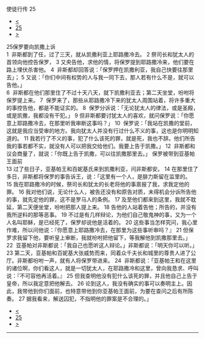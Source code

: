 ﻿





 使徒行传 25




* [<](bible/ACT24.md)
* [25](bible/ACT.md)
* [>](bible/ACT26.md)



 
25保罗要向凯撒上诉  
1  非斯都到了任，过了三天，就从凯撒利亚上耶路撒冷去。 
2 祭司长和犹太人的首领向他控告保罗， 
3 又央告他，求他的情，将保罗提到耶路撒冷来，他们要在路上埋伏杀害他。 
4  非斯都却回答说：「保罗押在凯撒利亚，我自己快要往那里去」； 
5 又说：「你们中间有权势的人与我一同下去，那人若有什么不是，就可以告他。」  
6  非斯都在他们那里住了不过十天八天，就下凯撒利亚去；第二天坐堂，吩咐将保罗提上来。 
7  保罗来了，那些从耶路撒冷下来的犹太人周围站着，将许多重大的事控告他，都是不能证实的。 
8  保罗分诉说：「无论犹太人的律法，或是圣殿，或是凯撒，我都没有干犯。」 
9 但非斯都要讨犹太人的喜欢，就问保罗说：「你愿意上耶路撒冷去，在那里听我审断这事吗？」 
10  保罗说：「我站在凯撒的堂前，这就是我应当受审的地方。我向犹太人并没有行过什么不义的事，这也是你明明知道的。 
11 我若行了不义的事，犯了什么该死的罪，就是死，我也不辞。他们所告我的事若都不实，就没有人可以把我交给他们。我要上告于凯撒。」 
12  非斯都和议会商量了，就说：「你既上告于凯撒，可以往凯撒那里去。」 保罗被带到亚基帕王面前  
13 过了些日子，亚基帕王和百妮基氏来到凯撒利亚，问非斯都安。 
14 在那里住了多日，非斯都将保罗的事告诉王，说：「这里有一个人，是腓力斯留在监里的。 
15 我在耶路撒冷的时候，祭司长和犹太的长老将他的事禀报了我，求我定他的罪。 
16 我对他们说，无论什么人，被告还没有和原告对质，未得机会分诉所告他的事，就先定他的罪，这不是罗马人的条例。 
17 及至他们都来到这里，我就不耽延，第二天便坐堂，吩咐把那人提上来。 
18 告他的人站着告他；所告的，并没有我所逆料的那等恶事。 
19 不过是有几样辩论，为他们自己敬鬼神的事，又为一个人名叫耶稣，是已经死了，保罗却说他是活着的。 
20 这些事当怎样究问，我心里作难，所以问他说：『你愿意上耶路撒冷去，在那里为这些事听审吗？』 
21 但保罗求我留下他，要听皇上审断，我就吩咐把他留下，等我解他到凯撒那里去。」 
22  亚基帕对非斯都说：「我自己也愿听这人辩论。」非斯都说：「明天你可以听。」  
23 第二天，亚基帕和百妮基大张威势而来，同着众千夫长和城里的尊贵人进了公厅。非斯都吩咐一声，就有人将保罗带进来。 
24  非斯都说：「亚基帕王和在这里的诸位啊，你们看这人，就是一切犹太人，在耶路撒冷和这里，曾向我恳求、呼叫说：『不可容他再活着。』 
25 但我查明他没有犯什么该死的罪，并且他自己上告于皇帝，所以我定意把他解去。 
26 论到这人，我没有确实的事可以奏明主上。因此，我带他到你们面前，也特意带他到你亚基帕王面前，为要在查问之后有所陈奏。 
27 据我看来，解送囚犯，不指明他的罪案是不合理的。」 
* [<](bible/ACT24.md)
* [25](bible/ACT.md)
* [>](bible/ACT26.md)





---









